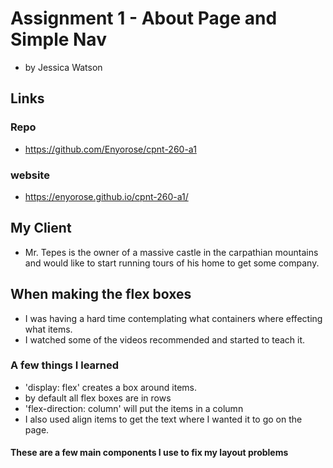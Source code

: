 # Assignment 1 - About Page and Simple Nav
- by Jessica Watson
## Links
### Repo
- https://github.com/Enyorose/cpnt-260-a1
### website
- https://enyorose.github.io/cpnt-260-a1/
## My Client
- Mr. Tepes is the owner of a massive castle in the carpathian mountains and would like to start running tours of his home to get some company.
## When making the flex boxes
- I was having a hard time contemplating what containers where effecting what items.
- I watched some of the videos recommended and started to teach it.
### A few things I learned
- 'display: flex' creates a box around items.
- by default all flex boxes are in rows
- 'flex-direction: column' will put the items in a column
- I also used align items to get the text where I wanted it to go on the page.
#### These are a few main components I use to fix my layout problems
